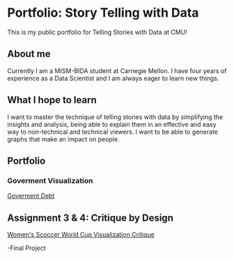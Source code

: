 # Portfolio: Story Telling with Data
This is my public portfolio for Telling Stories with Data at CMU!

## About me
Currently I am a MISM-BIDA student at Carnegie Mellon. I have four years of experience as a Data Scientist and I am always eager to learn new things. 

## What I hope to learn
I want to master the technique of telling stories with data by simplifying the insights and analysis, being able to explain them in an effective and easy way to non-technical and technical viewers. I want to be able to generate graphs that make an impact on people.

## Portfolio

### Goverment Visualization
[Goverment Debt](https://sbohljop.github.io/portfolio/dataviz2)

## Assignment 3 & 4: Critique by Design <br>
[Women's Scoccer World Cup Visualization Critique](https://sbohljop.github.io/portfolio/dataviz2)

-Final Project 
